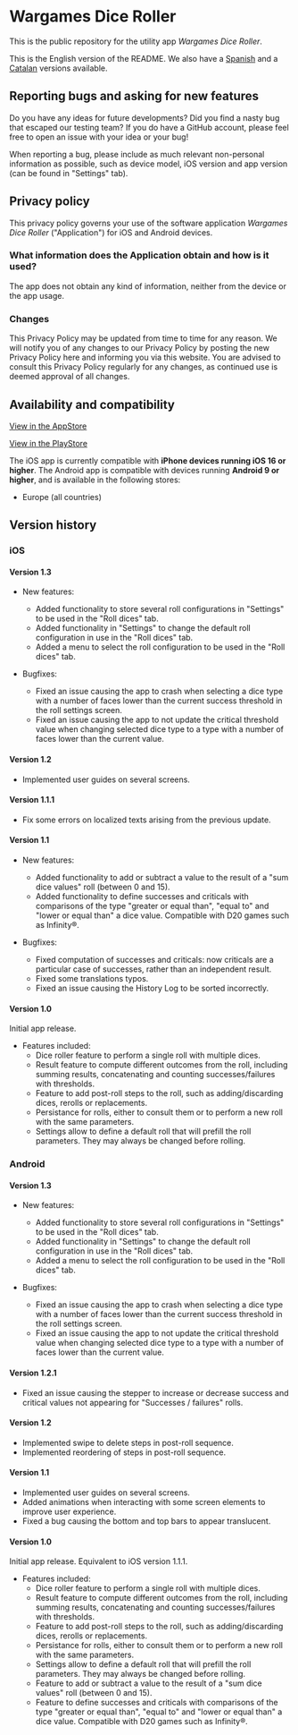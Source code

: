 # Wargames Dice Roller

This is the public repository for the utility app _Wargames Dice Roller_.

This is the English version of the README. We also have a [Spanish](README_Spanish.md) and a [Catalan](README_Catalan.md) versions available.

## Reporting bugs and asking for new features

Do you have any ideas for future developments? Did you find a nasty bug that escaped our testing team? If you do have a GitHub account, please feel free to open an issue with your idea or your bug!

When reporting a bug, please include as much relevant non-personal information as possible, such as device model, iOS version and app version (can be found in "Settings" tab).

## Privacy policy

This privacy policy governs your use of the software application _Wargames Dice Roller_ ("Application") for iOS and Android devices.

### What information does the Application obtain and how is it used?

The app does not obtain any kind of information, neither from the device or the app usage.

### Changes

This Privacy Policy may be updated from time to time for any reason. We will notify you of any changes to our Privacy Policy by posting the new Privacy Policy here and informing you via this website. You are advised to consult this Privacy Policy regularly for any changes, as continued use is deemed approval of all changes.

## Availability and compatibility

[View in the AppStore](https://apps.apple.com/app/wargames-dice-roller/id6448962936)

[View in the PlayStore](https://play.google.com/store/apps/details?id=com.prietomartinez.wargamesdiceroller)

The iOS app is currently compatible with **iPhone devices running iOS 16 or higher**. The Android app is compatible with devices running **Android 9 or higher**, and is available in the following stores:
* Europe (all countries)

## Version history

### iOS

#### Version 1.3

* New features:
	- Added functionality to store several roll configurations in "Settings" to be used in the "Roll dices" tab.
	- Added functionality in "Settings" to change the default roll configuration in use in the "Roll dices" tab.
	- Added a menu to select the roll configuration to be used in the "Roll dices" tab.

* Bugfixes:
	- Fixed an issue causing the app to crash when selecting a dice type with a number of faces lower than the current success threshold in the roll settings screen.
	- Fixed an issue causing the app to not update the critical threshold value when changing selected dice type to a type with a number of faces lower than the current value.

#### Version 1.2

* Implemented user guides on several screens.

#### Version 1.1.1

* Fix some errors on localized texts arising from the previous update.

#### Version 1.1

* New features:
	- Added functionality to add or subtract a value to the result of a "sum dice values" roll (between 0 and 15).
	- Added functionality to define successes and criticals with comparisons of the type "greater or equal than", "equal to" and "lower or equal than" a dice value. Compatible with D20 games such as Infinity®.

* Bugfixes:
	- Fixed computation of successes and criticals: now criticals are a particular case of successes, rather than an independent result.
	- Fixed some translations typos.
	- Fixed an issue causing the History Log to be sorted incorrectly.

#### Version 1.0

Initial app release.

* Features included:
	- Dice roller feature to perform a single roll with multiple dices.
	- Result feature to compute different outcomes from the roll, including summing results, concatenating and counting successes/failures with thresholds.
	- Feature to add post-roll steps to the roll, such as adding/discarding dices, rerolls or replacements.
	- Persistance for rolls, either to consult them or to perform a new roll with the same parameters.
	- Settings allow to define a default roll that will prefill the roll parameters. They may always be changed before rolling.

### Android

#### Version 1.3

* New features:
	- Added functionality to store several roll configurations in "Settings" to be used in the "Roll dices" tab.
	- Added functionality in "Settings" to change the default roll configuration in use in the "Roll dices" tab.
	- Added a menu to select the roll configuration to be used in the "Roll dices" tab.

* Bugfixes:
	- Fixed an issue causing the app to crash when selecting a dice type with a number of faces lower than the current success threshold in the roll settings screen.
	- Fixed an issue causing the app to not update the critical threshold value when changing selected dice type to a type with a number of faces lower than the current value.

#### Version 1.2.1

* Fixed an issue causing the stepper to increase or decrease success and critical values not appearing for "Successes / failures" rolls.

#### Version 1.2

* Implemented swipe to delete steps in post-roll sequence.
* Implemented reordering of steps in post-roll sequence.

#### Version 1.1

* Implemented user guides on several screens.
* Added animations when interacting with some screen elements to improve user experience.
* Fixed a bug causing the bottom and top bars to appear translucent. 

#### Version 1.0

Initial app release. Equivalent to iOS version 1.1.1.

* Features included:
	- Dice roller feature to perform a single roll with multiple dices.
	- Result feature to compute different outcomes from the roll, including summing results, concatenating and counting successes/failures with thresholds.
	- Feature to add post-roll steps to the roll, such as adding/discarding dices, rerolls or replacements.
	- Persistance for rolls, either to consult them or to perform a new roll with the same parameters.
	- Settings allow to define a default roll that will prefill the roll parameters. They may always be changed before rolling.
	- Feature to add or subtract a value to the result of a "sum dice values" roll (between 0 and 15).
	- Feature to define successes and criticals with comparisons of the type "greater or equal than", "equal to" and "lower or equal than" a dice value. Compatible with D20 games such as Infinity®.